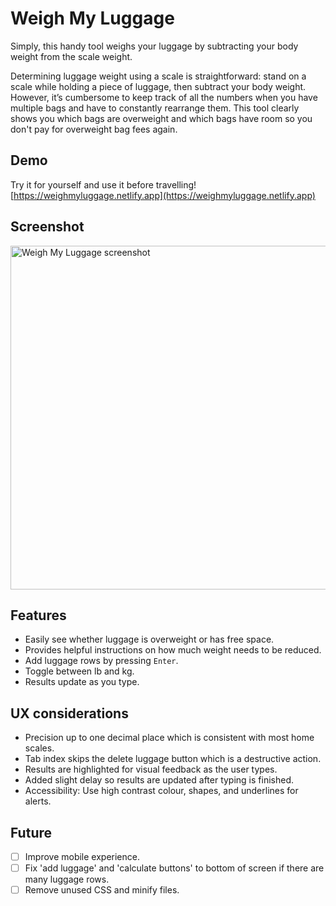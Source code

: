 # Weigh My Luggage
Simply, this handy tool weighs your luggage by subtracting your body weight from the scale weight.

Determining luggage weight using a scale is straightforward: stand on a scale while holding a piece of luggage, then subtract your body weight. However, it’s cumbersome to keep track of all the numbers when you have multiple bags and have to constantly rearrange them. This tool clearly shows you which bags are overweight and which bags have room so you don't pay for overweight bag fees again.

## Demo
Try it for yourself and use it before travelling!
[https://weighmyluggage.netlify.app](https://weighmyluggage.netlify.app)


## Screenshot
<img width="550" alt="Weigh My Luggage screenshot" src="https://user-images.githubusercontent.com/1920793/227598989-6b49e5ac-8f63-45ac-a456-3e90c2f09599.png">


## Features
- Easily see whether luggage is overweight or has free space.
- Provides helpful instructions on how much weight needs to be reduced.
- Add luggage rows by pressing `Enter`.
- Toggle between lb and kg.
- Results update as you type.

## UX considerations
-	Precision up to one decimal place which is consistent with most home scales.
- Tab index skips the delete luggage button which is a destructive action.
- Results are highlighted for visual feedback as the user types.
- Added slight delay so results are updated after typing is finished.
- Accessibility: Use high contrast colour, shapes, and underlines for alerts.

## Future
- [ ] Improve mobile experience.
- [ ] Fix 'add luggage' and 'calculate buttons' to bottom of screen if there are many luggage rows.
- [ ] Remove unused CSS and minify files.
